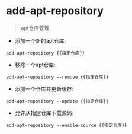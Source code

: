 # add-apt-repository

> apt仓库管理.

- 添加一个新的apt仓库:

`add-apt-repository {{指定仓库}}`

- 移除一个apt仓库:

`add-apt-repository --remove {{指定仓库}}`

- 添加一个仓库并更新缓存:

`add-apt-repository --update {{指定仓库}}`

- 允许从指定仓库下载源码:

`add-apt-repository --enable-source {{指定仓库}}`
